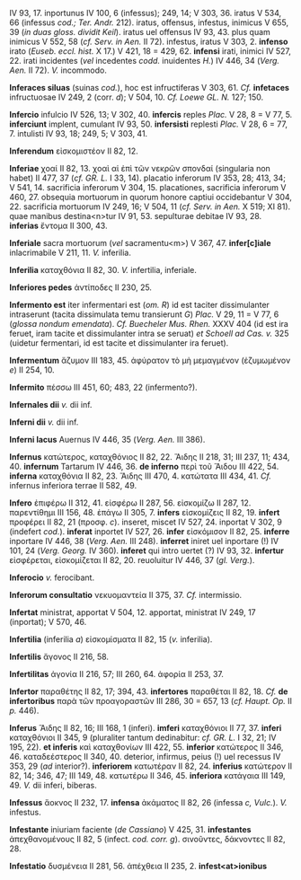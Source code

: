 IV 93, 17. inportunus IV 100, 6 (infessus); 249, 14; V 303, 36. iratus V
534, 66 (infessus *cod.; Ter. Andr.* 212). iratus, offensus, infestus,
inimicus V 655, 39 (*in duas gloss. dividit Keil*). iratus uel offensus
IV 93, 43. plus quam inimicus V 552, 58 (*cf. Serv. in Aen.* II 72).
infestus, iratus V 303, 2. **infenso** irato (*Euseb. eccl. hist.* X
17.) V 421, 18 = 429, 62. **infensi** irati, inimici IV 527, 22. irati
incidentes (*vel* incedentes *codd.* inuidentes *H.*) IV 446, 34
(*Verg. Aen.* II 72). *V.* incommodo.

**Inferaces siluas** (suinas *cod.*), hoc est infructiferas V 303, 61.
*Cf.* **infetaces** infructuosae IV 249, 2 (corr. *d*); V 504, 10. *Cf.
Loewe GL. N.* 127; 150.

**Infercio** infulcio IV 526, 13; V 302, 40. **infercis** reples *Plac.*
V 28, 8 = V 77, 5. **inferciunt** implent, cumulant IV 93, 50.
**infersisti** replesti *Plac.* V 28, 6 = 77, 7. intulisti IV 93, 18;
249, 5; V 303, 41.

**Inferendum** εἰσκομιστέον II 82, 12.

**Inferiae** χοαί II 82, 13. χοαὶ αἱ ἐπὶ τῶν νεκρῶν σπονδαί (singularia
non habet) II 477, 37 (*cf. GR. L.* I 33, 14). placatio inferorum IV
353, 28; 413, 34; V 541, 14. sacrificia inferorum V 304, 15.
placationes, sacrificia inferorum V 460, 27. obsequia mortuorum in
quorum honore captiui occidebantur V 304, 22. sacrificia mortuorum IV
249, 16; V 504, 11 (*cf. Serv. in Aen.* X 519; XI 81). quae manibus
destina\<n\>tur IV 91, 53. sepulturae debitae IV 93, 28. **inferias**
ἔντομα II 300, 43.

**Inferiale** sacra mortuorum (*vel* sacramentu\<m\>) V 367, 47.
**infer[c]iale** inlacrimabile V 211, 11. *V.* inferilia.

**Inferilia** καταχθόνια II 82, 30. *V.* infertilia, inferiale.

**Inferiores pedes** ἀντίποδες II 230, 25.

**Infermento est** iter infermentari est (*om. R*) id est taciter
dissimulanter intraserunt (tacita dissimulata temu transierunt *G*)
*Plac.* V 29, 11 = V 77, 6 (*glossa nondum emendata*). *Cf. Bueche­ler
Mus. Rhen.* XXXV 404 (id est ira feruet, iram tacite et dissimulanter
intra se seruat) *et Schoell ad Cas. v.* 325 (uidetur fermentari, id est
tacite et dissimulanter ira feruet).

**Infermentum** ἄζυμον III 183, 45. ἀφύρατον τὸ μὴ μεμαγμένον
(ἐζυμωμένον *e*) II 254, 10.

**Infermito** πέσσω III 451, 60; 483, 22 (infermento?).

**Infernales dii** *v.* dii inf.

**Inferni dii** *v.* dii inf.

**Inferni lacus** Auernus IV 446, 35 (*Verg. Aen.* III 386).

**Infernus** κατώτερος, καταχθόνιος II 82, 22. Ἅιδης II 218, 31; III
237, 11; 434, 40. **infernum** Tartarum IV 446, 36. **de inferno** περὶ
τοῦ Ἅιδου III 422, 54. **inferna** καταχθόνια II 82, 23. Ἅιδης III 470,
4. κατώτατα III 434, 41. *Cf.* infernus inferiora terrae II 582, 49.

**Infero** ἐπιφέρω II 312, 41. εἰσφέρω II 287, 56. εἰσκομίζω II 287, 12.
παρεντίθημι III 156, 48. ἐπάγω II 305, 7. **infers** εἰσκομίζεις II 82,
19. **infert** προφέρει II 82, 21 (προσφ. *c*). inseret, miscet IV 527,
24. inportat V 302, 9 (indefert *cod.*). **inferat** inportet IV 527,
26. **infer** εἰσκόμισον II 82, 25. **inferre** inportare IV 446, 38
(*Verg. Aen.* III 248). **inferret** iniret uel inportare (!) IV 101,
24 (*Verg. Georg.* IV 360). **inferet** qui intro uertet (?) IV 93,
32. **infertur** εἰσφέρεται, εἰσκομίζεται II 82, 20. reuoluitur IV 446,
37 (*gl. Verg.*).

**Inferocio** *v.* ferocibant.

**Inferorum consultatio** νεκυομαντεία II 375, 37. *Cf.* intermissio.

**Infertat** ministrat, apportat V 504, 12. apportat, ministrat IV 249,
17 (inportat); V 570, 46.

**Infertilia** (inferilia *a*) εἰσκομίσματα II 82, 15 (*v.* inferilia).

**Infertilis** ἄγονος II 216, 58.

**Infertilitas** ἀγονία II 216, 57; III 260, 64. ἀφορία II 253, 37.

**Infertor** παραθέτης II 82, 17; 394, 43. **infertores** παραθέται II
82, 18. *Cf.* **de infertoribus** παρὰ τῶν προαγοραστῶν III 286, 30 =
657, 13 (*cf. Haupt. Op.* II *p.* 446).

**Inferus** Ἅιδης II 82, 16; III 168, 1 (inferi). **imferi** καταχθόνιοι
II 77, 37. **inferi** καταχθόνιοι II 345, 9 (pluraliter tantum
dedinabitur: *cf. GR. L.* I 32, 21; IV 195, 22). **et inferis** καὶ
καταχθονίων III 422, 55. **inferior** κατώτερος II 346, 46.
καταδεέστερος II 340, 40. deterior, infirmus, peius (!) uel recessus IV
353, 29 (*ad* interior?). **inferiorem** κατωτέραν II 82, 24.
**inferius** κατώτερον II 82, 14; 346, 47; III 149, 48. κατωτέρω II 346,
45. **inferiora** κατάγαια III 149, 49. *V.* dii inferi, biberas.

**Infessus** ἄοκνος II 232, 17. **infensa** ἀκάματος II 82, 26 (infessa
*c, Vulc.*). *V.* infestus.

**Infestante** iniuriam faciente (*de Cassiano*) V 425, 31.
**infestantes** ἀπεχθανομένους II 82, 5 (infect. *cod. corr. g*).
σινοῦντες, δάκνοντες II 82, 28.

**Infestatio** δυσμένεια II 281, 56. ἀπέχθεια II 235, 2.
**infest\<at\>ionibus**
